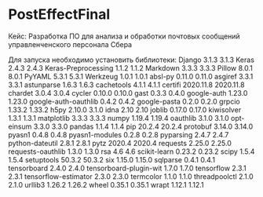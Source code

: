 # PostEffectFinal
Кейс:
Разработка ПО для анализа и обработки почтовых сообщений управленченского персонала Сбера
 
Для запуска необходимо установить библиотеки:
Django	3.1.3	3.1.3
Keras	2.4.3	2.4.3
Keras-Preprocessing	1.1.2	1.1.2
Markdown	3.3.3	3.3.3
Pillow	8.0.1	8.0.1
PyYAML	5.3.1	5.3.1
Werkzeug	1.0.1	1.0.1
absl-py	0.11.0	0.11.0
asgiref	3.3.1	3.3.1
astunparse	1.6.3	1.6.3
cachetools	4.1.1	4.1.1
certifi	2020.11.8	2020.11.8
chardet	3.0.4	3.0.4
cycler	0.10.0	0.10.0
gast	0.3.3	0.4.0
google-auth	1.23.0	1.23.0
google-auth-oauthlib	0.4.2	0.4.2
google-pasta	0.2.0	0.2.0
grpcio	1.33.2	1.33.2
h5py	2.10.0	3.1.0
idna	2.10	2.10
joblib	0.17.0	0.17.0
kiwisolver	1.3.1	1.3.1
matplotlib	3.3.3	3.3.3
numpy	1.19.4	1.19.4
oauthlib	3.1.0	3.1.0
opt-einsum	3.3.0	3.3.0
pandas	1.1.4	1.1.4
pip	20.2.4	20.2.4
protobuf	3.14.0	3.14.0
pyasn1	0.4.8	0.4.8
pyasn1-modules	0.2.8	0.2.8
pyparsing	2.4.7	2.4.7
python-dateutil	2.8.1	2.8.1
pytz	2020.4	2020.4
requests	2.25.0	2.25.0
requests-oauthlib	1.3.0	1.3.0
rsa	4.6	4.6
scikit-learn	0.23.2	0.23.2
scipy	1.5.4	1.5.4
setuptools	50.3.2	50.3.2
six	1.15.0	1.15.0
sqlparse	0.4.1	0.4.1
tensorboard	2.4.0	2.4.0
tensorboard-plugin-wit	1.7.0	1.7.0
tensorflow	2.3.1	2.3.1
tensorflow-estimator	2.3.0	2.3.0
termcolor	1.1.0	1.1.0
threadpoolctl	2.1.0	2.1.0
urllib3	1.26.2	1.26.2
wheel	0.35.1	0.35.1
wrapt	1.12.1	1.12.1
